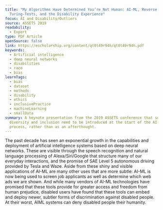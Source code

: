```yaml
---
title: "My Algorithms Have Determined You’re Not Human: AI-ML, Reverse
  Turing-Tests, and the Disability Experience"
focus: AI and Disability/Outliers
source: ASSETS 2019
readability:
  - Expert
type: PDF Article
openSource: false
link: https://escholarship.org/content/qt0t49r94h/qt0t49r94h.pdf
keywords:
  - Artificial intelligence
  - deep neural networks
  - disabilities
  - race
  - bias
learnTags:
  - bias
  - dataset
  - methods
  - disability
  - ethics
  - inclusivePractice
  - machineLearning
  - smallData
summary: A keynote presentation from the 2019 ASSETS conference that suggests
  diversity and inclusion need to be introduced at the start of the AI-ML design
  process, rather than as an afterthought.
---
```

The past decade has seen an exponential growth in the capabilities and deployment of artificial intelligence systems based on deep neural networks. These are visible through the speech recognition and natural language processing of Alexa/Siri/Google that structure many of our everyday interactions, and the promise of SAE Level 5 autonomous driving provided by Tesla and Waze. Aside from these shiny and visible applications of AI-ML are many other uses that are more subtle: AI-ML is now being used to screen job applicants as well as determine which web ads we are shown. And while many vendors of AI-ML technologies have promised that these tools provide for greater access and freedom from human prejudice, disabled users have found that these tools can embed and deploy newer, subtler forms of discrimination against disabled people. At their worst, AIML systems can deny disabled people their humanity.
